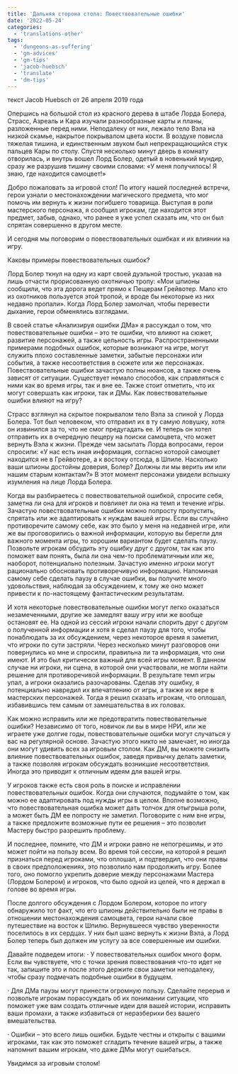 ```yaml
---
title: 'Дальняя сторона стола: Повествовательные ошибки'
date: '2022-05-24'
categories:
  - 'translations-other'
tags:
  - 'dungeons-as-suffering'
  - 'gm-advices'
  - 'gm-tips'
  - 'jacob-huebsch'
  - 'translate'
  - 'dm-tips'
---
```


текст Jacob Huebsch от 26 апреля 2019 года

Опершись на большой стол из красного дерева в штабе Лорда Болера, Страсс, Азреаль и Кара изучали разнообразные карты и планы, разложенные перед ними. Неподалеку от них, лежало тело Вэла на низкой скамье, накрытое покрывалом цвета кости. В воздухе повисла тяжелая тишина, и единственным звуком был непрекращающийся стук пальцев Кары по столу. Спустя несколько минут дверь в комнату отворилась, и внутрь вошел Лорд Болер, одетый в новенький мундир, сразу же разрушив тишину своими словами: «У меня получилось! Я знаю, где находится самоцвет!»

Добро пожаловать за игровой стол! По итогу нашей последней встречи, герои узнали о местонахождении магического предмета, что мог помочь им вернуть к жизни погибшего товарища. Выступая в роли мастерского персонажа, я сообщил игрокам, где находится этот предмет, забыв, однако, что ранее я уже успел сказать им, что он был спрятан совершенно в другом месте.

И сегодня мы поговорим о повествовательных ошибках и их влиянии на игру.

Каковы примеры повествовательных ошибок?

Лорд Болер ткнул на одну из карт своей дуэльной тростью, указав на лишь отчасти прорисованную охотничью тропу: «Мои шпионы сообщили, что эта дорога ведет прямо к Пещерам Грейвотер. Мало кто из охотников пользуется этой тропой, и вроде бы некоторые из них недавно пропали». Когда Лорд Болер замолчал, чтобы перевести дыхание, герои обменялись взглядами.

В своей статье «Анализируя ошибки ДМа» я рассуждал о том, что повествовательные ошибки – это те ошибки, что влияют на сюжет, развитие персонажей, а также цельность игры. Распространенными примерами подобных ошибок, которые возникают на игре, могут служить плохо составленные заметки, забытые персонажи или события, а также несоответствия в сюжете или же персонажах. Повествовательные ошибки зачастую полны нюансов, а также очень зависят от ситуации. Существует немало способов, как справляться с ними как во время игры, так и вне ее. Также стоит отметить, что их могут совершать как игроки, так и ДМы. Как повествовательные ошибки влияют на игру?

Страсс взглянул на скрытое покрывалом тело Вэла за спиной у Лорда Болера. Тот был человеком, что отправил их в ту самую ловушку, хотя он извинился за то, что не смог предугадать ее. И теперь он хотел отправить их в очередную пещеру на поиски самоцвета, что может вернуть Вэла к жизни. Прежде чем засыпать Лорда вопросами, герои спросили: «У нас есть иная информация, согласно которой самоцвет находится не в Грейвотере, а к востоку отсюда, в Шпиле. Насколько ваши шпионы достойны доверия, Болер? Должны ли мы верить им или нашим старым контактам?» В этот момент персонажи увидели вспышку изумления на лице Лорда Болера.

Когда вы разбираетесь с повествовательной ошибкой, спросите себя, заметна ли она для игроков и повлияет ли она на темп и течение игры. Зачастую повествовательные ошибки можно попросту пропустить, спрятать или же адаптировать к нуждам вашей игры. Если вы случайно противоречите самому себе, как это было у меня на недавней игре, или же вы проговорились о важной информации, которую вы берегли для важного момента игры, то хорошим вариантом будет сделать паузу. Позвольте игрокам обсудить эту ошибку друг с другом, так как это поможет вам понять, была ли она чем-то проблематичным или же, наоборот, потенциально полезным. Зачастую именно игроки могут рационально обосновать противоречивую информацию. Напоминая самому себе сделать паузу в случае ошибки, вы получите много удовольствия, наблюдая за обсуждением, к тому же оно может привести к по-настоящему фантастическим результатам.

И хотя некоторые повествовательные ошибки могут легко оказаться незамеченными, другие же замедлят вашу игру или же вообще остановят ее. На одной из сессий игроки начали спорить друг с другом о полученной информации и хотя я сделал паузу для того, чтобы понаблюдать за их обсуждением, через некоторое время я заметил, что игроки по сути застряли. Через несколько минут разговоров они повернулись ко мне и спросили, правильна ли та информация, что они имеют. И это был критически важный для всей игры момент. В данном случае ни игроки, ни сцена, в которой они участвовали, не могли найти решение для противоречивой информации. В результате темп игры упал, а игроки оказались разочарованы. Сделав эту ошибку, я потенциально навредил их впечатлению от игры, а также их вере в мастерских персонажей. Тогда я решил сказать игрокам, что оплошал, избавившись тем самым от замешательства в их головах.

Как можно исправить или же предотвратить повествовательные ошибки? Независимо от того, новичок ли вы в мире НРИ, или же играете уже долгие годы, повествовательные ошибки могут случаться у вас на регулярной основе. Зачастую этого никто не замечает, но иногда они могут удивить всех за игровым столом. Как ДМ, вы можете снизить влияние повествовательных ошибок, заведя привычку делать заметки, а также позволяя игрокам обсуждать возникшие несоответствия. Иногда это приводит к отличным идеям для вашей игры.

У игроков также есть своя роль в поиске и исправлении повествовательных ошибок. Когда они случаются, подумайте о том, как можно ее адаптировать под нужды игры в целом. Вполне возможно, что повествовательная ошибка может дать толчок для отыгрыша роли, а может быть ДМ ее попросту не заметил. Поговорите с ним вне игры, а также предложите возможные пути ее решения – это позволит Мастеру быстро разрешить проблему.

И последнее, помните, что ДМ и игроки равно не непогрешимы, и это может пойти на пользу всем. Во время той сессии, на которой я решил признаться перед игроками, что оплошал, и подтвердил, что они правы в своих предположениях, это позволило нам продолжить игру. Более того, оно помогло укрепить доверие между персонажами Мастера (Лордом Болером) и игроков, что было одной из целей, что я держал в голове во время игры.

После долгого обсуждения с Лордом Болером, которое по итогу обнаружило тот факт, что его шпионы действительно были не правы в отношении местонахождения самоцвета, герои начали свое путешествие на восток к Шпилю. Вернувшееся чувство уверенности поселилось в их сердцах. У них был шанс вернуть к жизни Вэла, а Лорд Болер теперь был должен им услугу за все совершенные им ошибки.

Давайте подведем итоги: · У повествовательных ошибок много форм. Если вы чувствуете, что с точки зрения повествования что-то идет не так, запишите это и после этого держите свои заметки неподалеку, чтобы сразу подмечать подобные ошибки в будущем.

· Для ДМа паузы могут принести огромную пользу. Сделайте перерыв и позвольте игрокам порассуждать об их понимании ситуации, что поможет уже вам создать отличные идеи для вашей истории, исправить ваши промахи, а также избавиться от неразберихи без вашего вмешательства.

· Ошибки – это всего лишь ошибки. Будьте честны и открыты с вашими игроками, так как это поможет сгладить течение вашей игры, а также напомнит вашим игрокам, что даже ДМы могут ошибаться.

Увидимся за игровым столом!
